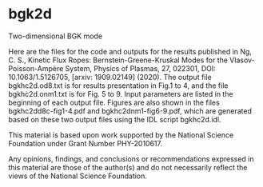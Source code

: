 # bgk2d

Two-dimensional BGK mode

Here are the files for the code and outputs for the results published in Ng, C. S., Kinetic Flux Ropes: Bernstein-Greene-Kruskal Modes for the Vlasov-Poisson-Ampère System, Physics of Plasmas, 27, 022301, DOI: 10.1063/1.5126705, [arxiv: 1909.02149] (2020). The output file bgkhc2d.od8.txt is for results presentation in Fig.1 to 4, and the file bgkhc2d.onm1.txt is for Fig. 5 to 9. Input parameters are listed in the beginning of each output file. Figures are also shown in the files bgkhc2dd8c-fig1-4.pdf and bgkhc2dnm1-fig6-9.pdf, which are generated based on these two output files using the IDL script bgkhc2d.idl.

This material is based upon work supported by the National Science Foundation under Grant Number PHY-2010617.

Any opinions, findings, and conclusions or recommendations expressed in this material are those of the author(s) and do not necessarily reflect the views of the National Science Foundation.

